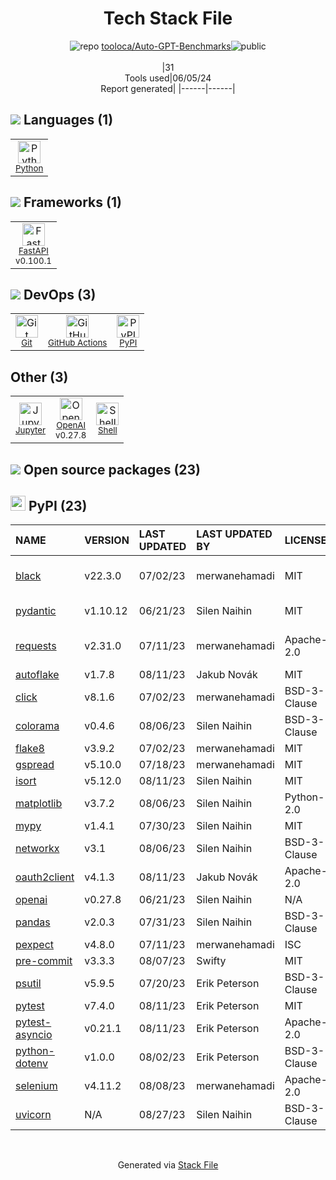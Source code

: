 <!--
&lt;--- Readme.md Snippet without images Start ---&gt;
## Tech Stack
tooloca/Auto-GPT-Benchmarks is built on the following main stack:

- [Python](https://www.python.org) – Languages
- [FastAPI](https://fastapi.tiangolo.com/) – Microframeworks (Backend)
- [GitHub Actions](https://github.com/features/actions) – Continuous Integration
- [Jupyter](http://jupyter.org) – Data Science Notebooks
- [OpenAI](https://openai.com/) – Large Language Models
- [Shell](https://en.wikipedia.org/wiki/Shell_script) – Shells

Full tech stack [here](/techstack.md)

&lt;--- Readme.md Snippet without images End ---&gt;

&lt;--- Readme.md Snippet with images Start ---&gt;
## Tech Stack
tooloca/Auto-GPT-Benchmarks is built on the following main stack:

- <img width='25' height='25' src='https://img.stackshare.io/service/993/pUBY5pVj.png' alt='Python'/> [Python](https://www.python.org) – Languages
- <img width='25' height='25' src='https://img.stackshare.io/service/25014/default_f6ff39141b468e832d1bc59fc98a060df604d44d.png' alt='FastAPI'/> [FastAPI](https://fastapi.tiangolo.com/) – Microframeworks (Backend)
- <img width='25' height='25' src='https://img.stackshare.io/service/11563/actions.png' alt='GitHub Actions'/> [GitHub Actions](https://github.com/features/actions) – Continuous Integration
- <img width='25' height='25' src='https://img.stackshare.io/service/4190/fGBUdNf__400x400.jpg' alt='Jupyter'/> [Jupyter](http://jupyter.org) – Data Science Notebooks
- <img width='25' height='25' src='https://img.stackshare.io/service/48786/default_8b1119bcbb159cebebc2f6cfc9cd2e359b169d22.jpg' alt='OpenAI'/> [OpenAI](https://openai.com/) – Large Language Models
- <img width='25' height='25' src='https://img.stackshare.io/service/4631/default_c2062d40130562bdc836c13dbca02d318205a962.png' alt='Shell'/> [Shell](https://en.wikipedia.org/wiki/Shell_script) – Shells

Full tech stack [here](/techstack.md)

&lt;--- Readme.md Snippet with images End ---&gt;
-->
<div align="center">

# Tech Stack File
![](https://img.stackshare.io/repo.svg "repo") [tooloca/Auto-GPT-Benchmarks](https://github.com/tooloca/Auto-GPT-Benchmarks)![](https://img.stackshare.io/public_badge.svg "public")
<br/><br/>
|31<br/>Tools used|06/05/24 <br/>Report generated|
|------|------|
</div>

## <img src='https://img.stackshare.io/languages.svg'/> Languages (1)
<table><tr>
  <td align='center'>
  <img width='36' height='36' src='https://img.stackshare.io/service/993/pUBY5pVj.png' alt='Python'>
  <br>
  <sub><a href="https://www.python.org">Python</a></sub>
  <br>
  <sub></sub>
</td>

</tr>
</table>

## <img src='https://img.stackshare.io/frameworks.svg'/> Frameworks (1)
<table><tr>
  <td align='center'>
  <img width='36' height='36' src='https://img.stackshare.io/service/25014/default_f6ff39141b468e832d1bc59fc98a060df604d44d.png' alt='FastAPI'>
  <br>
  <sub><a href="https://fastapi.tiangolo.com/">FastAPI</a></sub>
  <br>
  <sub>v0.100.1</sub>
</td>

</tr>
</table>

## <img src='https://img.stackshare.io/devops.svg'/> DevOps (3)
<table><tr>
  <td align='center'>
  <img width='36' height='36' src='https://img.stackshare.io/service/1046/git.png' alt='Git'>
  <br>
  <sub><a href="http://git-scm.com/">Git</a></sub>
  <br>
  <sub></sub>
</td>

<td align='center'>
  <img width='36' height='36' src='https://img.stackshare.io/service/11563/actions.png' alt='GitHub Actions'>
  <br>
  <sub><a href="https://github.com/features/actions">GitHub Actions</a></sub>
  <br>
  <sub></sub>
</td>

<td align='center'>
  <img width='36' height='36' src='https://img.stackshare.io/service/12572/-RIWgodF_400x400.jpg' alt='PyPI'>
  <br>
  <sub><a href="https://pypi.org/">PyPI</a></sub>
  <br>
  <sub></sub>
</td>

</tr>
</table>

## Other (3)
<table><tr>
  <td align='center'>
  <img width='36' height='36' src='https://img.stackshare.io/service/4190/fGBUdNf__400x400.jpg' alt='Jupyter'>
  <br>
  <sub><a href="http://jupyter.org">Jupyter</a></sub>
  <br>
  <sub></sub>
</td>

<td align='center'>
  <img width='36' height='36' src='https://img.stackshare.io/service/48786/default_8b1119bcbb159cebebc2f6cfc9cd2e359b169d22.jpg' alt='OpenAI'>
  <br>
  <sub><a href="https://openai.com/">OpenAI</a></sub>
  <br>
  <sub>v0.27.8</sub>
</td>

<td align='center'>
  <img width='36' height='36' src='https://img.stackshare.io/service/4631/default_c2062d40130562bdc836c13dbca02d318205a962.png' alt='Shell'>
  <br>
  <sub><a href="https://en.wikipedia.org/wiki/Shell_script">Shell</a></sub>
  <br>
  <sub></sub>
</td>

</tr>
</table>


## <img src='https://img.stackshare.io/group.svg' /> Open source packages (23)</h2>

## <img width='24' height='24' src='https://img.stackshare.io/service/12572/-RIWgodF_400x400.jpg'/> PyPI (23)

|NAME|VERSION|LAST UPDATED|LAST UPDATED BY|LICENSE|VULNERABILITIES|
|:------|:------|:------|:------|:------|:------|
|[black](https://pypi.org/project/black)|v22.3.0|07/02/23|merwanehamadi |MIT|[CVE-2024-21503](https://github.com/advisories/GHSA-fj7x-q9j7-g6q6) (Moderate)|
|[pydantic](https://pypi.org/project/pydantic)|v1.10.12|06/21/23|Silen Naihin |MIT|[CVE-2024-3772](https://github.com/advisories/GHSA-mr82-8j83-vxmv) (Moderate)|
|[requests](https://pypi.org/project/requests)|v2.31.0|07/11/23|merwanehamadi |Apache-2.0|[CVE-2024-35195](https://github.com/advisories/GHSA-9wx4-h78v-vm56) (Moderate)|
|[autoflake](https://pypi.org/project/autoflake)|v1.7.8|08/11/23|Jakub Novák |MIT|N/A|
|[click](https://pypi.org/project/click)|v8.1.6|07/02/23|merwanehamadi |BSD-3-Clause|N/A|
|[colorama](https://pypi.org/project/colorama)|v0.4.6|08/06/23|Silen Naihin |BSD-3-Clause|N/A|
|[flake8](https://pypi.org/project/flake8)|v3.9.2|07/02/23|merwanehamadi |MIT|N/A|
|[gspread](https://pypi.org/project/gspread)|v5.10.0|07/18/23|merwanehamadi |MIT|N/A|
|[isort](https://pypi.org/project/isort)|v5.12.0|08/11/23|Silen Naihin |MIT|N/A|
|[matplotlib](https://pypi.org/project/matplotlib)|v3.7.2|08/06/23|Silen Naihin |Python-2.0|N/A|
|[mypy](https://pypi.org/project/mypy)|v1.4.1|07/30/23|Silen Naihin |MIT|N/A|
|[networkx](https://pypi.org/project/networkx)|v3.1|08/06/23|Silen Naihin |BSD-3-Clause|N/A|
|[oauth2client](https://pypi.org/project/oauth2client)|v4.1.3|08/11/23|Jakub Novák |Apache-2.0|N/A|
|[openai](https://pypi.org/project/openai)|v0.27.8|06/21/23|Silen Naihin |N/A|N/A|
|[pandas](https://pypi.org/project/pandas)|v2.0.3|07/31/23|Silen Naihin |BSD-3-Clause|N/A|
|[pexpect](https://pypi.org/project/pexpect)|v4.8.0|07/11/23|merwanehamadi |ISC|N/A|
|[pre-commit](https://pypi.org/project/pre-commit)|v3.3.3|08/07/23|Swifty |MIT|N/A|
|[psutil](https://pypi.org/project/psutil)|v5.9.5|07/20/23|Erik Peterson |BSD-3-Clause|N/A|
|[pytest](https://pypi.org/project/pytest)|v7.4.0|08/11/23|Erik Peterson |MIT|N/A|
|[pytest-asyncio](https://pypi.org/project/pytest-asyncio)|v0.21.1|08/11/23|Erik Peterson |Apache-2.0|N/A|
|[python-dotenv](https://pypi.org/project/python-dotenv)|v1.0.0|08/02/23|Erik Peterson |BSD-3-Clause|N/A|
|[selenium](https://pypi.org/project/selenium)|v4.11.2|08/08/23|merwanehamadi |Apache-2.0|N/A|
|[uvicorn](https://pypi.org/project/uvicorn)|N/A|08/27/23|Silen Naihin |BSD-3-Clause|N/A|

<br/>
<div align='center'>

Generated via [Stack File](https://github.com/marketplace/stack-file)
